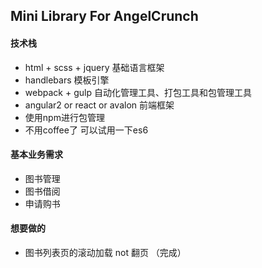 ## Mini Library For AngelCrunch

#### 技术栈
+ html + scss + jquery 基础语言框架
+ handlebars 模板引擎
+ webpack + gulp 自动化管理工具、打包工具和包管理工具
+ angular2 or react or avalon 前端框架
+ 使用npm进行包管理
+ 不用coffee了 可以试用一下es6

#### 基本业务需求
+ 图书管理
+ 图书借阅
+ 申请购书

#### 想要做的
+ 图书列表页的滚动加载 not 翻页 （完成）